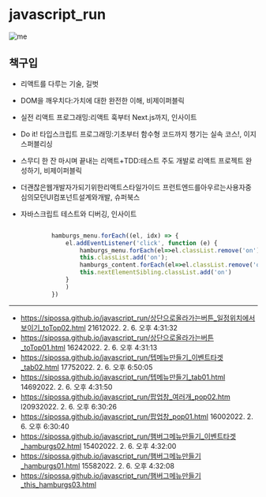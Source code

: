 # javascript_run


![me](https://avatars.githubusercontent.com/u/87564335?v=4)


## 책구입


* 리액트를 다루는 기술, 길벗
* DOM을 깨우치다:가치에 대한 완전한 이해, 비제이퍼블릭
* 실전 리액트 프로그래밍:리액트 훅부터 Next.js까지, 인사이트
* Do it! 타입스크립트 프로그래밍:기초부터 함수형 코드까지 챙기는 실속 코스!, 이지스퍼블리싱

* 스무디 한 잔 마시며 끝내는 리액트+TDD:테스트 주도 개발로 리액트 프로젝트 완성하기, 비제이퍼블릭
* 더괜찮은웹개발자가되기위한리액트스타일가이드 프런트엔드를아우르는사용자중심의모던UI컴포넌트설계와개발, 슈퍼북스
* 자바스크립트 테스트와 디버깅, 인사이트


```javascript

            hamburgs_menu.forEach((el, idx) => {
                el.addEventListener('click', function (e) {
                    hamburgs_menu.forEach(el=>el.classList.remove('on'))
                    this.classList.add('on');
                    hamburgs_content.forEach(el=>el.classList.remove('on'))
                    this.nextElementSibling.classList.add('on')
                }
                )
            })
```


-------------------------------------------------------------

- <https://sipossa.github.io/javascript_run/상단으로올라가는버튼_일정위치에서보이기_toTop02.html> 21612022. 2. 6. 오후 4:31:32
- <https://sipossa.github.io/javascript_run/상단으로올라가는버튼_toTop01.html> 16242022. 2. 6. 오후 4:31:13
- <https://sipossa.github.io/javascript_run/텝메뉴만들기_이벤트타겟_tab02.html> 17752022. 2. 6. 오후 6:50:05
- <https://sipossa.github.io/javascript_run/텝메뉴만들기_tab01.html> 14692022. 2. 6. 오후 4:31:50
- <https://sipossa.github.io/javascript_run/팝업창_여러개_pop02.htm> l20932022. 2. 6. 오후 6:30:26
- <https://sipossa.github.io/javascript_run/팝업창_pop01.html> 16002022. 2. 6. 오후 6:30:40
- <https://sipossa.github.io/javascript_run/햄버그메뉴만들기_이벤트타겟_hamburgs02.html> 15402022. 2. 6. 오후 4:32:00
- <https://sipossa.github.io/javascript_run/햄버그메뉴만들기_hamburgs01.html> 15582022. 2. 6. 오후 4:32:08
- <https://sipossa.github.io/javascript_run/햄버그메뉴만들기_this_hamburgs03.html> 
